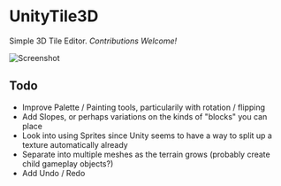 # UnityTile3D
Simple 3D Tile Editor. *Contributions Welcome!*

![Screenshot](https://raw.githubusercontent.com/NoelFB/UnityTile3D/master/screenshot.png)

## Todo
- Improve Palette / Painting tools, particularily with rotation / flipping
- Add Slopes, or perhaps variations on the kinds of "blocks" you can place
- Look into using Sprites since Unity seems to have a way to split up a texture automatically already
- Separate into multiple meshes as the terrain grows (probably create child gameplay objects?)
- Add Undo / Redo
